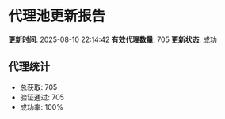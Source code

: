 # 代理池更新报告

**更新时间**: 2025-08-10 22:14:42
**有效代理数量**: 705
**更新状态**:  成功

## 代理统计
- 总获取: 705
- 验证通过: 705
- 成功率: 100%
